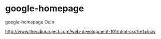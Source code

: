 google-homepage
===============

google-homepage Odin

http://www.theodinproject.com/web-development-101/html-css?ref=lnav
